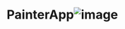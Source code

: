 # PainterApp![image](https://user-images.githubusercontent.com/129106958/236702513-7f514836-512e-479a-aa22-1431dbbb3f9a.png)
